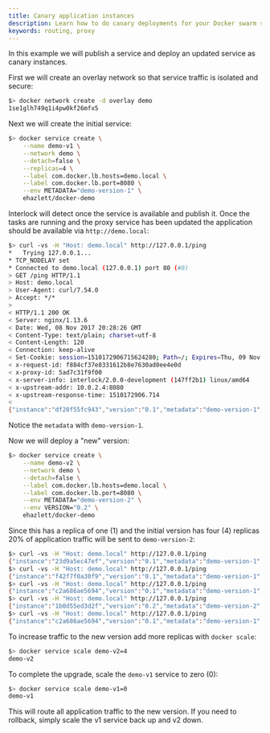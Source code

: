 ```yaml
---
title: Canary application instances
description: Learn how to do canary deployments for your Docker swarm services
keywords: routing, proxy
---
```


In this example we will publish a service and deploy an updated service as canary instances.

First we will create an overlay network so that service traffic is isolated and secure:

```bash
$> docker network create -d overlay demo
1se1glh749q1i4pw0kf26mfx5
```

Next we will create the initial service:

```bash
$> docker service create \
    --name demo-v1 \
    --network demo \
    --detach=false \
    --replicas=4 \
    --label com.docker.lb.hosts=demo.local \
    --label com.docker.lb.port=8080 \
    --env METADATA="demo-version-1" \
    ehazlett/docker-demo
```

Interlock will detect once the service is available and publish it.  Once the tasks are running
and the proxy service has been updated the application should be available via `http://demo.local`:

```bash
$> curl -vs -H "Host: demo.local" http://127.0.0.1/ping
*   Trying 127.0.0.1...
* TCP_NODELAY set
* Connected to demo.local (127.0.0.1) port 80 (#0)
> GET /ping HTTP/1.1
> Host: demo.local
> User-Agent: curl/7.54.0
> Accept: */*
>
< HTTP/1.1 200 OK
< Server: nginx/1.13.6
< Date: Wed, 08 Nov 2017 20:28:26 GMT
< Content-Type: text/plain; charset=utf-8
< Content-Length: 120
< Connection: keep-alive
< Set-Cookie: session=1510172906715624280; Path=/; Expires=Thu, 09 Nov 2017 20:28:26 GMT; Max-Age=86400
< x-request-id: f884cf37e8331612b8e7630ad0ee4e0d
< x-proxy-id: 5ad7c31f9f00
< x-server-info: interlock/2.0.0-development (147ff2b1) linux/amd64
< x-upstream-addr: 10.0.2.4:8080
< x-upstream-response-time: 1510172906.714
<
{"instance":"df20f55fc943","version":"0.1","metadata":"demo-version-1","request_id":"f884cf37e8331612b8e7630ad0ee4e0d"}
```

Notice the `metadata` with `demo-version-1`.

Now we will deploy a "new" version:

```bash
$> docker service create \
    --name demo-v2 \
    --network demo \
    --detach=false \
    --label com.docker.lb.hosts=demo.local \
    --label com.docker.lb.port=8080 \
    --env METADATA="demo-version-2" \
    --env VERSION="0.2" \
    ehazlett/docker-demo
```

Since this has a replica of one (1) and the initial version has four (4) replicas 20% of application traffic
will be sent to `demo-version-2`:

```bash
$> curl -vs -H "Host: demo.local" http://127.0.0.1/ping
{"instance":"23d9a5ec47ef","version":"0.1","metadata":"demo-version-1","request_id":"060c609a3ab4b7d9462233488826791c"}
$> curl -vs -H "Host: demo.local" http://127.0.0.1/ping
{"instance":"f42f7f0a30f9","version":"0.1","metadata":"demo-version-1","request_id":"c848e978e10d4785ac8584347952b963"}
$> curl -vs -H "Host: demo.local" http://127.0.0.1/ping
{"instance":"c2a686ae5694","version":"0.1","metadata":"demo-version-1","request_id":"724c21d0fb9d7e265821b3c95ed08b61"}
$> curl -vs -H "Host: demo.local" http://127.0.0.1/ping
{"instance":"1b0d55ed3d2f","version":"0.2","metadata":"demo-version-2","request_id":"b86ff1476842e801bf20a1b5f96cf94e"}
$> curl -vs -H "Host: demo.local" http://127.0.0.1/ping
{"instance":"c2a686ae5694","version":"0.1","metadata":"demo-version-1","request_id":"724c21d0fb9d7e265821b3c95ed08b61"}
```

To increase traffic to the new version add more replicas with `docker scale`:

```bash
$> docker service scale demo-v2=4
demo-v2
```

To complete the upgrade, scale the `demo-v1` service to zero (0):

```bash
$> docker service scale demo-v1=0
demo-v1
```

This will route all application traffic to the new version.  If you need to rollback, simply scale the v1 service
back up and v2 down.

